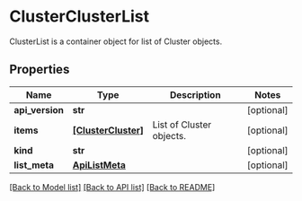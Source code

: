 # ClusterClusterList

ClusterList is a container object for list of Cluster objects.
## Properties
Name | Type | Description | Notes
------------ | ------------- | ------------- | -------------
**api_version** | **str** |  | [optional] 
**items** | [**[ClusterCluster]**](ClusterCluster.md) | List of Cluster objects. | [optional] 
**kind** | **str** |  | [optional] 
**list_meta** | [**ApiListMeta**](ApiListMeta.md) |  | [optional] 

[[Back to Model list]](../README.md#documentation-for-models) [[Back to API list]](../README.md#documentation-for-api-endpoints) [[Back to README]](../README.md)


